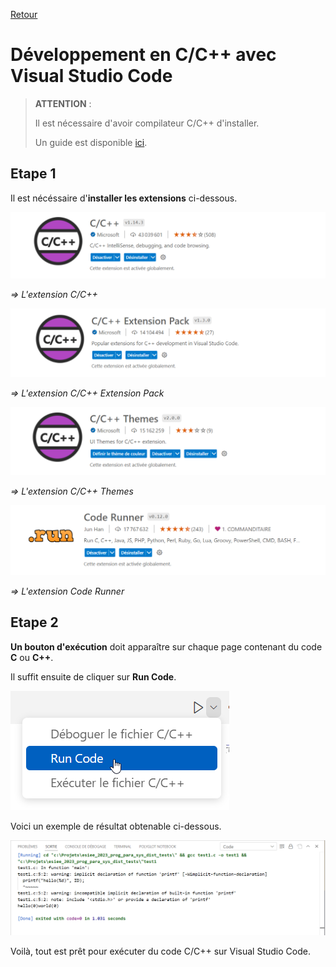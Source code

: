 [Retour](../../)

# Développement en C/C++ avec Visual Studio Code

> **ATTENTION** : 
> 
> Il est nécessaire d'avoir compilateur C/C++ d'installer. 
> 
> Un guide est disponible [ici](../../Dev_C_And_C++_Install_GCC.md).

## Etape 1

Il est nécéssaire d'**installer les extensions** ci-dessous.

![img_1](_img/003.png)

*=> L'extension C/C++*

![img_1](_img/004.png)

*=> L'extension C/C++ Extension Pack*

![img_1](_img/005.png)

*=> L'extension C/C++ Themes*

![img_1](_img/006.png)

*=> L'extension Code Runner*

## Etape 2

**Un bouton d'exécution** doit apparaître sur chaque page contenant du code **C** ou **C++**.

Il suffit ensuite de cliquer sur **Run Code**.

![img_1](_img/007.png)

Voici un exemple de résultat obtenable ci-dessous.

![img_1](_img/008.png)

Voilà, tout est prêt pour exécuter du code C/C++ sur Visual Studio Code.